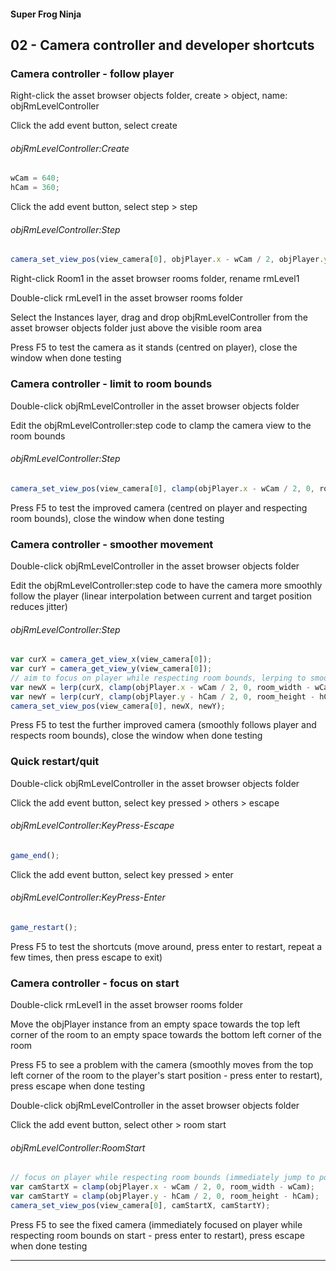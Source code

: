 #### Super Frog Ninja

## 02 - Camera controller and developer shortcuts

### Camera controller - follow player

Right-click the asset browser objects folder, create > object, name: objRmLevelController

Click the add event button, select create

###### objRmLevelController:Create
```javascript
wCam = 640;
hCam = 360;
```

Click the add event button, select step > step

###### objRmLevelController:Step
```javascript
camera_set_view_pos(view_camera[0], objPlayer.x - wCam / 2, objPlayer.y - hCam / 2);
```

Right-click Room1 in the asset browser rooms folder, rename rmLevel1

Double-click rmLevel1 in the asset browser rooms folder

Select the Instances layer, drag and drop objRmLevelController from the asset browser objects folder just above the visible room area

Press F5 to test the camera as it stands (centred on player), close the window when done testing

### Camera controller - limit to room bounds

Double-click objRmLevelController in the asset browser objects folder

Edit the objRmLevelController:step code to clamp the camera view to the room bounds

###### objRmLevelController:Step
```javascript
camera_set_view_pos(view_camera[0], clamp(objPlayer.x - wCam / 2, 0, room_width - wCam), clamp(objPlayer.y - hCam / 2, 0, room_height - hCam));
```

Press F5 to test the improved camera (centred on player and respecting room bounds), close the window when done testing

### Camera controller - smoother movement

Double-click objRmLevelController in the asset browser objects folder

Edit the objRmLevelController:step code to have the camera more smoothly follow the player (linear interpolation between current and target position reduces jitter)

###### objRmLevelController:Step
```javascript
var curX = camera_get_view_x(view_camera[0]);
var curY = camera_get_view_y(view_camera[0]);
// aim to focus on player while respecting room bounds, lerping to smooth out jitter
var newX = lerp(curX, clamp(objPlayer.x - wCam / 2, 0, room_width - wCam), 0.1);
var newY = lerp(curY, clamp(objPlayer.y - hCam / 2, 0, room_height - hCam), 0.1);
camera_set_view_pos(view_camera[0], newX, newY);
```

Press F5 to test the further improved camera (smoothly follows player and respects room bounds), close the window when done testing

### Quick restart/quit

Double-click objRmLevelController in the asset browser objects folder

Click the add event button, select key pressed > others > escape

###### objRmLevelController:KeyPress-Escape
```javascript
game_end();
```

Click the add event button, select key pressed > enter

###### objRmLevelController:KeyPress-Enter
```javascript
game_restart();
```

Press F5 to test the shortcuts (move around, press enter to restart, repeat a few times, then press escape to exit)

### Camera controller - focus on start

Double-click rmLevel1 in the asset browser rooms folder

Move the objPlayer instance from an empty space towards the top left corner of the room to an empty space towards the bottom left corner of the room

Press F5 to see a problem with the camera (smoothly moves from the top left corner of the room to the player's start position - press enter to restart), press escape when done testing

Double-click objRmLevelController in the asset browser objects folder

Click the add event button, select other > room start

###### objRmLevelController:RoomStart
```javascript
// focus on player while respecting room bounds (immediately jump to position)
var camStartX = clamp(objPlayer.x - wCam / 2, 0, room_width - wCam);
var camStartY = clamp(objPlayer.y - hCam / 2, 0, room_height - hCam);
camera_set_view_pos(view_camera[0], camStartX, camStartY);
```

Press F5 to see the fixed camera (immediately focused on player while respecting room bounds on start - press enter to restart), press escape when done testing

-----
